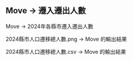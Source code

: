 ## **Move -> 遷入遷出人數**

Move -> 2024年各縣市遷入遷出人數

2024縣市人口遷移總人數.png -> Move 的輸出結果

2024縣市人口遷移總人數.csv -> Move 的輸出結果
